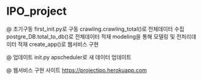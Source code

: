 # IPO_project

@ 초기구동 first_init.py로 구동
crawling.crawling_total()로 전체데이터 수집
postgre_DB.total_to_db()로 전체데이터 적재
modeling을 통해 모델링 및 전처리데이터 적재
create_app()로 웹서비스 구현


@ 업데이트 init.py
apscheduler로 새 데이터 업데이트


@ 웹서비스 구현 사이트
https://projectipo.herokuapp.com
